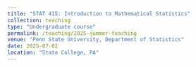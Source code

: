 ```yaml
---
title: "STAT 415: Introduction to Mathematical Statistics"
collection: teaching
type: "Undergraduate course"
permalink: /teaching/2025-summer-teaching
venue: "Penn State University, Department of Statistics"
date: 2025-07-02
location: "State College, PA"
---
```

